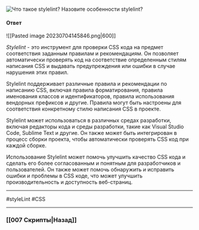 ![Что такое stylelint? Назовите особенности stylelint?](https://youtu.be/DQ0BLu6rZYc?t=644)


#### Ответ

![[Pasted image 20230704145846.png|600]]

*Stylelint* - это инструмент для проверки CSS кода на предмет соответствия заданным правилам и рекомендациям. Он позволяет автоматически проверять код на соответствие определенным стилям написания CSS и выдавать предупреждения или ошибки в случае нарушения этих правил.

Stylelint поддерживает различные правила и рекомендации по написанию CSS, включая правила форматирования, правила именования классов и идентификаторов, правила использования вендорных префиксов и другие. Правила могут быть настроены для соответствия конкретному стилю написания CSS в проекте.

Stylelint может использоваться в различных средах разработки, включая редакторы кода и среды разработки, такие как Visual Studio Code, Sublime Text и другие. Он также может быть интегрирован в процесс сборки проекта, чтобы автоматически проверять CSS код при каждой сборке.

Использование Stylelint может помочь улучшить качество CSS кода и сделать его более согласованным и понятным для разработчиков и пользователей. Он также может помочь обнаружить и исправить ошибки и проблемы в CSS коде, что может улучшить производительность и доступность веб-страниц.

___
#styleLint #CSS

___

### [[007 Скрипты|Назад]]